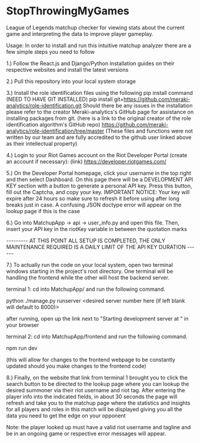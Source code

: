 # StopThrowingMyGames
League of Legends matchup checker for viewing stats about the current game and interpreting the data to improve player gameplay.

Usage: 
In order to install and run this intuitive matchup analyzer there are a few simple steps you need to follow

1.) Follow the React.js and Django/Python installation guides on their respective websites and install the latest versions

2.) Pull this repository into your local system storage 

3.) Install the role identification files using the following pip install command (NEED TO HAVE GIT INSTALLED)
pip install git+https://github.com/meraki-analytics/role-identification.git
Should there be any issues in the installation please refer to the creator Meraki-analytics's GitHub page for assistance on installing packages from git.
(here is a link to the original creator of the role identification algorithm's GitHub repo)
https://github.com/meraki-analytics/role-identification/tree/master
(These files and functions were not written by our team and are fully accredited to the github user linked above as their intellectual property)

4.) Login to your Riot Games account on the Riot Developer Portal (create an account if necessary): 
(link) https://developer.riotgames.com/

5.) On the Developer Portal homepage, click your username in the top right and then select Dashboard. On this page there will be a DEVELOPMENT API KEY section with a button to generate a personal API key. Press this button, fill out the Captcha, and copy your key. 
IMPORTANT NOTICE: Your key will expire after 24 hours so make sure to refresh it before using after long breaks just in case. A confusing JSON doctype error will appear on the lookup page if this is the case

6.) Go into MatchupApp -> api -> user_info.py and open this file. Then, insert your API key in the riotKey variable in between the quotation marks

--------- AT THIS POINT ALL SETUP IS COMPLETED, THE ONLY MAINTENANCE REQUIRED IS A DAILY LIMIT OF THE API KEY DURATION ------

7.) To actually run the code on your local system, open two terminal windows starting in the project's root directory. One terminal will be handling the frontend while the other will host the backend server. 

terminal 1: cd into MatchupApp/ and run the following command.

python ./manage.py runserver <desired server number here (if left blank will default to 8000)> 

after running, open up the link next to "Starting development server at " in your browser

terminal 2: cd into MatchupApp/frontend and run the following command.

npm run dev

(this will allow for changes to the frontend webpage to be constantly updated should you make changes to the frontend code)

8.) Finally, on the website that link from terminal 1 brought you to click the search button to be directed to the lookup page where you can lookup the desired summoner via their riot username and riot tag. After entering the player info into the indicated fields, in about 30 seconds the page will refresh and take you to the matchup page where the statistics and insights for all players and roles in this match will be displayed giving you all the data you need to get the edge on your opponent

Note: the player looked up must have a valid riot username and tagline and be in an ongoing game or respective error messages will appear.
